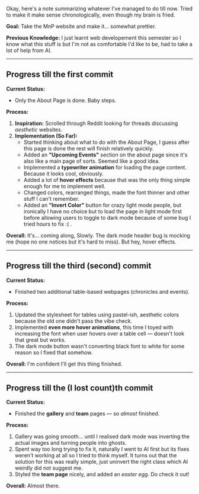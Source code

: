 Okay, here's a note summarizing whatever I've managed to do till now. Tried to make it make sense chronologically, even though my brain is fried.

**Goal:** Take the MnP website and make it... somewhat prettier.

**Previous Knowledge:** I just learnt web developement this semester so I know what this stuff is but I'm not as comfortable I'd like to be, had to take a lot of help from AI.

---

## Progress till the first commit

**Current Status:**
*   Only the About Page is done. Baby steps.

**Process:**
1.  **Inspiration:** Scrolled through Reddit looking for threads discussing *aesthetic* websites.
2.  **Implementation (So Far):**
    *   Started thinking about what to do with the About Page, I guess after this page is done the rest will finish relatively quickly.
    *   Added an **"Upcoming Events"** section on the about page since it's also like a main page of sorts. Seemed like a good idea.
    *   Implemented a **typewriter animation** for loading the page content. Because it looks cool, obviously.
    *   Added a lot of **hover effects** because that was the only thing simple enough for me to implement well.
    *   Changed colors, rearranged things, made the font thinner and other stuff I can't remember. 
    *   Added an **"Invert Color"** button for crazy light mode people, but ironically I have no choice but to load the page in light mode first before allowing users to toggle to dark mode because of some bug I tried hours to fix :( . 

**Overall:** It's... coming along, Slowly. The dark mode header bug is mocking me (hope no one notices but it's hard to miss). But hey, hover effects.

---

## Progress till the third (second) commit

**Current Status:**
*   Finished two additional table-based webpages (chronicles and events).

**Process:**
1.   Updated the stylesheet for tables using pastel-ish, aesthetic colors because the old one didn't pass the vibe check.
2.   Implemented **even more hover animations**, this time I toyed with increasing the font when user hovers over a table cell — doesn't look that great but works. 
3.   The dark mode button wasn't converting black font to white for some reason so I fixed that somehow.

**Overall:** I'm confident I'll get this thing finished.

---

## Progress till the (I lost count)th commit

**Current Status:**
*   Finished the **gallery** and **team** pages — so *almost* finished.

**Process:**
1.   Gallery was going smooth... until I realised dark mode was inverting the actual images and turning people into ghosts.
2.   Spent way too long trying to fix it, naturally I went to AI first but its fixes weren't working at all so I tried to think myself. It turns out that the solution for this was really simple, just uninvert the right class which AI weirdly did not suggest me. 
3.   Styled the **team page** nicely, and added an *easter egg*. Do check it out!

**Overall:** Almost there.

